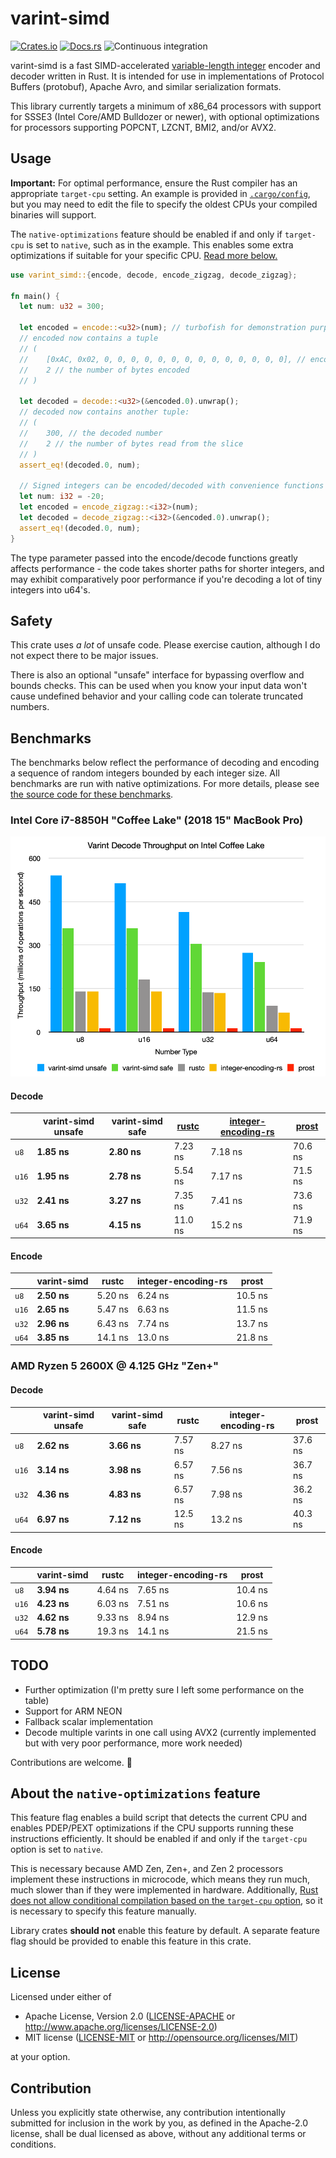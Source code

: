 varint-simd
==
[![Crates.io](https://img.shields.io/crates/v/varint-simd)](https://crates.io/crates/varint-simd)
[![Docs.rs](https://docs.rs/varint-simd/badge.svg)](https://docs.rs/varint-simd)
![Continuous integration](https://github.com/as-com/varint-simd/workflows/Continuous%20integration/badge.svg)

varint-simd is a fast SIMD-accelerated [variable-length integer](https://developers.google.com/protocol-buffers/docs/encoding) 
encoder and decoder written in Rust. It is intended for use in implementations of Protocol Buffers (protobuf), Apache
Avro, and similar serialization formats.

This library currently targets a minimum of x86_64 processors with support for SSSE3 (Intel Core/AMD Bulldozer or 
newer), with optional optimizations for processors supporting POPCNT, LZCNT, BMI2, and/or AVX2.

## Usage
**Important:** For optimal performance, ensure the Rust compiler has an appropriate `target-cpu` setting. An example is
provided in [`.cargo/config`](.cargo/config), but you may need to edit the file to specify the oldest CPUs your compiled
binaries will support.

The `native-optimizations` feature should be enabled if and only if `target-cpu` is set to `native`, such as in the 
example. This enables some extra optimizations if suitable for your specific CPU. 
[Read more below.](#about-the-native-optimizations-feature)

```rust
use varint_simd::{encode, decode, encode_zigzag, decode_zigzag};

fn main() {
  let num: u32 = 300;
  
  let encoded = encode::<u32>(num); // turbofish for demonstration purposes, usually not necessary
  // encoded now contains a tuple
  // (
  //    [0xAC, 0x02, 0, 0, 0, 0, 0, 0, 0, 0, 0, 0, 0, 0, 0, 0], // encoded in a 128-bit vector
  //    2 // the number of bytes encoded
  // )
  
  let decoded = decode::<u32>(&encoded.0).unwrap();
  // decoded now contains another tuple:
  // (
  //    300, // the decoded number
  //    2 // the number of bytes read from the slice
  // )
  assert_eq!(decoded.0, num);
  
  // Signed integers can be encoded/decoded with convenience functions encode_zigzag and decode_zigzag
  let num: i32 = -20;
  let encoded = encode_zigzag::<i32>(num);
  let decoded = decode_zigzag::<i32>(&encoded.0).unwrap();
  assert_eq!(decoded.0, num);
}
```

The type parameter passed into the encode/decode functions greatly affects performance - the code takes shorter paths
for shorter integers, and may exhibit comparatively poor performance if you're decoding a lot of tiny integers 
into u64's.

## Safety
This crate uses *a lot* of unsafe code. Please exercise caution, although I do not expect there to be major issues.

There is also an optional "unsafe" interface for bypassing overflow and bounds checks. This can be used when you know 
your input data won't cause undefined behavior and your calling code can tolerate truncated numbers.

## Benchmarks
The benchmarks below reflect the performance of decoding and encoding a sequence of random integers bounded by each 
integer size. All benchmarks are run with native optimizations. 
For more details, please see [the source code for these benchmarks](benches/varint_bench.rs).

### Intel Core i7-8850H "Coffee Lake" (2018 15" MacBook Pro)

![benchmark graph](images/benchmark.png)

#### Decode
|   | varint-simd unsafe | varint-simd safe | [rustc](https://github.com/nnethercote/rust/blob/0f6f2d681b39c5f95459cd09cb936b6ceb27cd82/compiler/rustc_serialize/src/leb128.rs) | [integer-encoding-rs](https://github.com/dermesser/integer-encoding-rs) | [prost](https://github.com/danburkert/prost) |
| -- | -- | -- | -- | -- | -- |
| `u8`  | **1.85 ns** | **2.80 ns** | 7.23 ns | 7.18 ns | 70.6 ns |
| `u16` | **1.95 ns** | **2.78 ns** | 5.54 ns | 7.17 ns | 71.5 ns |
| `u32` | **2.41 ns** | **3.27 ns** | 7.35 ns | 7.41 ns | 73.6 ns |
| `u64` | **3.65 ns** | **4.15 ns** | 11.0 ns | 15.2 ns | 71.9 ns |

#### Encode
|   | varint-simd | rustc | integer-encoding-rs | prost |
| -- | -- | -- | -- | -- |
| `u8`  | **2.50 ns** | 5.20 ns | 6.24 ns | 10.5 ns |
| `u16` | **2.65 ns** | 5.47 ns | 6.63 ns | 11.5 ns |
| `u32` | **2.96 ns** | 6.43 ns | 7.74 ns | 13.7 ns |
| `u64` | **3.85 ns** | 14.1 ns | 13.0 ns | 21.8 ns |

### AMD Ryzen 5 2600X @ 4.125 GHz "Zen+"
#### Decode
|   | varint-simd unsafe | varint-simd safe | rustc | integer-encoding-rs | prost |
| -- | -- | -- | -- | -- | -- |
| `u8`  | **2.62 ns** | **3.66 ns** | 7.57 ns | 8.27 ns | 37.6 ns |
| `u16` | **3.14 ns** | **3.98 ns** | 6.57 ns | 7.56 ns | 36.7 ns |
| `u32` | **4.36 ns** | **4.83 ns** | 6.57 ns | 7.98 ns | 36.2 ns |
| `u64` | **6.97 ns** | **7.12 ns** | 12.5 ns | 13.2 ns | 40.3 ns |

#### Encode
|   | varint-simd | rustc | integer-encoding-rs | prost |
| -- | -- | -- | -- | -- |
| `u8`  | **3.94 ns** | 4.64 ns | 7.65 ns | 10.4 ns |
| `u16` | **4.23 ns** | 6.03 ns | 7.51 ns | 10.6 ns |
| `u32` | **4.62 ns** | 9.33 ns | 8.94 ns | 12.9 ns |
| `u64` | **5.78 ns** | 19.3 ns | 14.1 ns | 21.5 ns |

## TODO
* Further optimization (I'm pretty sure I left some performance on the table)
* Support for ARM NEON
* Fallback scalar implementation
* Decode multiple varints in one call using AVX2 (currently implemented but with very poor performance, more work needed)

Contributions are welcome. 🙂

## About the `native-optimizations` feature

This feature flag enables a build script that detects the current CPU and enables PDEP/PEXT optimizations if the CPU
supports running these instructions efficiently. It should be enabled if and only if the `target-cpu` option is set to 
`native`.

This is necessary because AMD Zen, Zen+, and Zen 2 processors implement these instructions in microcode, which means
they run much, much slower than if they were implemented in hardware. Additionally, [Rust does not allow conditional
compilation based on the `target-cpu` option](https://github.com/rust-lang/rust/issues/44036), so it is necessary to 
specify this feature manually.

Library crates **should not** enable this feature by default. A separate feature flag should be provided to enable this
feature in this crate. 

## License

Licensed under either of

* Apache License, Version 2.0
  ([LICENSE-APACHE](LICENSE-APACHE) or http://www.apache.org/licenses/LICENSE-2.0)
* MIT license
  ([LICENSE-MIT](LICENSE-MIT) or http://opensource.org/licenses/MIT)

at your option.

## Contribution

Unless you explicitly state otherwise, any contribution intentionally submitted
for inclusion in the work by you, as defined in the Apache-2.0 license, shall be
dual licensed as above, without any additional terms or conditions.
